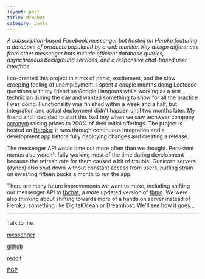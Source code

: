 ```yaml
---
layout: post
title: dropbot
category: posts
---
```


*A subscription-based Facebook messenger bot hosted on Heroku featuring a database of products populated by a web monitor. Key design differences from other messenger bots include efficient database queries, asynchronous background services, and a responsive chat-based user interface.*

I co-created this project in a mix of panic, excitement, and the slow creeping feeling of unemployment. I spent a couple months doing Leetcode questions with my friend on Google Hangouts while working as a test technician during the day and wanted something to show for all the practice I was doing. Functionality was finished within a week and a half, but integration and actual deployment didn't happen until two months later. My friend and I decided to start this bad boy when we saw techwear company [acronym](https://acrnm.com/) raising prices to 200% of their initial offerings. The project is hosted on [Heroku](https://www.heroku.com/); it runs through continuous integration and a development app before fully deploying changes and creating a release. 


The messenger API would time out more often than we thought. Persistent menus also weren't fully working most of the time during development because the refresh rate for them caused a bit of trouble. Gunicorn servers (dynos) also shut down without constant access from users, putting strain on investing fifteen bucks a month to run the app.


There are many future improvements we want to make, including shifting our messenger API to [fbchat](https://github.com/carpedm20/fbchat), a more updated version of [fbmq](https://github.com/conbus/fbmq). We were also thinking about shifting towards more of a hands on server instead of Heroku; something like DigitalOcean or Dreamhost. We'll see how it goes...

---

Talk to me.

[messenger][facebook]

[github][dqd]

[reddit][reddit]

[PGP][PGP]

[facebook]: https://www.m.me/dqdang1
[dqd]: http://github.com/dqdang
[reddit]: https://www.reddit.com/user/outsidefarmland/
[PGP]: http://www.dqdang.github.io/derek-dang.asc
[dropbot]: https://github.com/tmbernardo/dropbot
